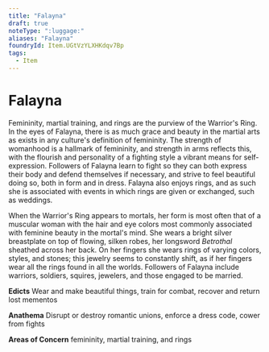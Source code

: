 ```yaml
---
title: "Falayna"
draft: true
noteType: ":luggage:"
aliases: "Falayna"
foundryId: Item.UGtVzYLXHKdqv7Bp
tags:
  - Item
---
```


# Falayna

Femininity, martial training, and rings are the purview of the Warrior's Ring. In the eyes of Falayna, there is as much grace and beauty in the martial arts as exists in any culture's definition of femininity. The strength of womanhood is a hallmark of femininity, and strength in arms reflects this, with the flourish and personality of a fighting style a vibrant means for self-expression. Followers of Falayna learn to fight so they can both express their body and defend themselves if necessary, and strive to feel beautiful doing so, both in form and in dress. Falayna also enjoys rings, and as such she is associated with events in which rings are given or exchanged, such as weddings.

When the Warrior's Ring appears to mortals, her form is most often that of a muscular woman with the hair and eye colors most commonly associated with feminine beauty in the mortal's mind. She wears a bright silver breastplate on top of flowing, silken robes, her longsword _Betrothal_ sheathed across her back. On her fingers she wears rings of varying colors, styles, and stones; this jewelry seems to constantly shift, as if her fingers wear all the rings found in all the worlds. Followers of Falayna include warriors, soldiers, squires, jewelers, and those engaged to be married.

**Edicts** Wear and make beautiful things, train for combat, recover and return lost mementos

**Anathema** Disrupt or destroy romantic unions, enforce a dress code, cower from fights

**Areas of Concern** femininity, martial training, and rings
